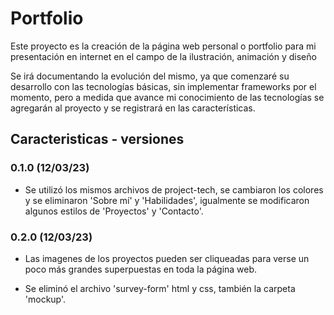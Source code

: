 # Portfolio

Este proyecto es la creación de la página web personal o portfolio para mi presentación en internet en el campo de la ilustración, animación y diseño

Se irá documentando la evolución del mismo, ya que comenzaré su desarrollo con las tecnologías básicas, sin implementar frameworks por el momento, pero a medida que avance mi conocimiento de las tecnologías se agregarán al proyecto y se registrará en las características.

## Caracteristicas - versiones

### 0.1.0 (12/03/23)

-   Se utilizó los mismos archivos de project-tech, se cambiaron los colores y se eliminaron 'Sobre mí' y 'Habilidades', igualmente se modificaron algunos estilos de 'Proyectos' y 'Contacto'.

### 0.2.0 (12/03/23)

-   Las imagenes de los proyectos pueden ser cliqueadas para verse un poco más grandes superpuestas en toda la página web.

-   Se eliminó el archivo 'survey-form' html y css, también la carpeta 'mockup'.
